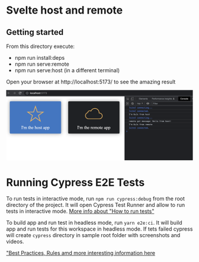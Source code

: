 # Svelte host and remote

## Getting started

From this directory execute:

- npm run install:deps
- npm run serve:remote
- npm run serve:host (in a different terminal)

Open your browser at http://localhost:5173/ to see the amazing result

![screenshot](docs/screenshot.png)

# Running Cypress E2E Tests

To run tests in interactive mode, run  `npm run cypress:debug` from the root directory of the project. It will open Cypress Test Runner and allow to run tests in interactive mode. [More info about "How to run tests"](../../cypress/README.md#how-to-run-tests)

To build app and run test in headless mode, run `yarn e2e:ci`. It will build app and run tests for this workspace in headless mode. If tets failed cypress will create `cypress` directory in sample root folder with screenshots and videos.

["Best Practices, Rules amd more interesting information here](../../cypress/README.md)

